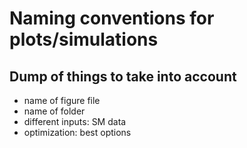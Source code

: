 # Naming conventions for plots/simulations

## Dump of things to take into account
- name of figure file
- name of folder
- different inputs: SM data
- optimization: best options
